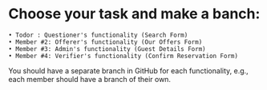 # Choose your task and make a banch:
    
    • Todor : Questioner's functionality (Search Form) 
    • Member #2: Offerer's functionality (Our Offers Form)
    • Member #3: Admin's functionality (Guest Details Form)
    • Member #4: Verifier's functionality (Confirm Reservation Form)
You should have a separate branch in GitHub for each functionality, e.g., each member should have a branch of their own.

